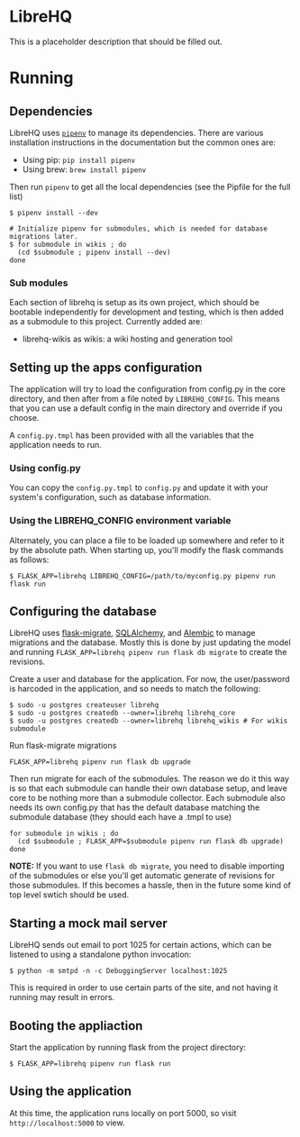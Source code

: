 # LibreHQ

This is a placeholder description that should be filled out.

# Running

## Dependencies

LibreHQ uses [`pipenv`](https://docs.pipenv.org/) to manage its dependencies.
There are various installation instructions in the documentation but the common
ones are:

* Using pip: `pip install pipenv`
* Using brew: `brew install pipenv`

Then run `pipenv` to get all the local dependencies (see the Pipfile for the
full list)

```
$ pipenv install --dev

# Initialize pipenv for submodules, which is needed for database migrations later.
$ for submodule in wikis ; do
  (cd $submodule ; pipenv install --dev)
done
```

### Sub modules

Each section of librehq is setup as its own project, which should be bootable
independently for development and testing, which is then added as a submodule
to this project.  Currently added are:

* librehq-wikis as wikis: a wiki hosting and generation tool

## Setting up the apps configuration

The application will try to load the configuration from config.py in the core
directory, and then after from a file noted by `LIBREHQ_CONFIG`.  This means that
you can use a default config in the main directory and override if you choose.

A `config.py.tmpl` has been provided with all the variables that the application
needs to run.

### Using config.py

You can copy the `config.py.tmpl` to `config.py` and update it with your system's
configuration, such as database information.

### Using the LIBREHQ_CONFIG environment variable

Alternately, you can place a file to be loaded up somewhere and refer to it
by the absolute path.  When starting up, you'll modify the flask commands as
follows:

```ShellSession
$ FLASK_APP=librehq LIBREHQ_CONFIG=/path/to/myconfig.py pipenv run flask run
```

## Configuring the database

LibreHQ uses [flask-migrate](https://flask-migrate.readthedocs.io/en/latest/),
[SQLAlchemy](https://www.sqlalchemy.org/), and
[Alembic](https://alembic.zzzcomputing.com/en/latest/)  to manage migrations
and the database.  Mostly this is done by just updating the model and running
`FLASK_APP=librehq pipenv run flask db migrate` to create the revisions.

Create a user and database for the application.  For now, the user/password
is harcoded in the application, and so needs to match the following:

```ShellSession
$ sudo -u postgres createuser librehq
$ sudo -u postgres createdb --owner=librehq librehq_core
$ sudo -u postgres createdb --owner=librehq librehq_wikis # For wikis submodule
```

Run flask-migrate migrations
```ShellSession
FLASK_APP=librehq pipenv run flask db upgrade
```

Then run migrate for each of the submodules.  The reason we do it this way is
so that each submodule can handle their own database setup, and leave core to
be nothing more than a submodule collector.  Each submodule also needs its own
config.py that has the default database matching the submodule database (they
should each have a .tmpl to use)

```ShellSession
for submodule in wikis ; do
  (cd $submodule ; FLASK_APP=$submodule pipenv run flask db upgrade)
done
```

**NOTE:** If you want to use `flask db migrate`, you need to disable importing
of the submodules or else you'll get automatic generate of revisions for those
submodules.  If this becomes a hassle, then in the future some kind of top level
swtich should be used.

## Starting a mock mail server

LibreHQ sends out email to port 1025 for certain actions, which can be listened to
using a standalone python invocation:

```ShellSession
$ python -m smtpd -n -c DebuggingServer localhost:1025
```

This is required in order to use certain parts of the site, and not having it
running may result in errors.

## Booting the appliaction

Start the application by running flask from the project directory:

```
$ FLASK_APP=librehq pipenv run flask run
```

## Using the application

At this time, the application runs locally on port 5000, so visit `http://localhost:5000` to view.
